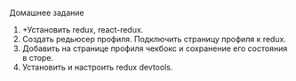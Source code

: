 Домашнее задание

1. +Установить redux, react-redux.
2. Создать редьюсер профиля. Подключить страницу профиля к redux.
3. Добавить на странице профиля чекбокс и сохранение его состояния в сторе.
4. Установить и настроить redux devtools.
